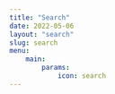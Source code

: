 ```yaml
---
title: "Search"
date: 2022-05-06
layout: "search"
slug: search
menu:
    main:
        params:
            icon: search
---
```

